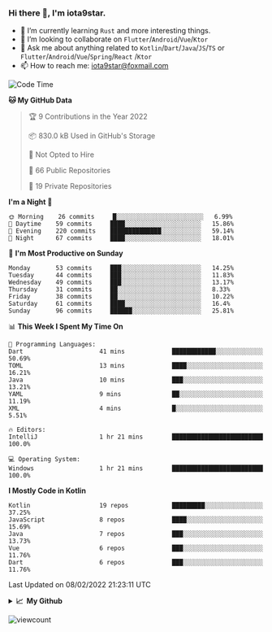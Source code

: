 ### Hi there 👋, I'm iota9star.

- 🌱 I’m currently learning `Rust` and more interesting things.
- 👯 I’m looking to collaborate on `Flutter`/`Android`/`Vue`/`Ktor`
- 💬 Ask me about anything related to `Kotlin`/`Dart`/`Java`/`JS`/`TS` or `Flutter`/`Android`/`Vue`/`Spring`/`React`
  /`Ktor`
- 📫 How to reach me: [iota9star@foxmail.com](iota9star@foxmail.com)



<!--START_SECTION:waka-->
![Code Time](http://img.shields.io/badge/Code%20Time-2%2C634%20hrs%2054%20mins-blue)

**🐱 My GitHub Data** 

> 🏆 9 Contributions in the Year 2022
 > 
> 📦 830.0 kB Used in GitHub's Storage 
 > 
> 🚫 Not Opted to Hire
 > 
> 📜 66 Public Repositories 
 > 
> 🔑 19 Private Repositories  
 > 
**I'm a Night 🦉** 

```text
🌞 Morning    26 commits     █░░░░░░░░░░░░░░░░░░░░░░░░   6.99% 
🌆 Daytime    59 commits     ████░░░░░░░░░░░░░░░░░░░░░   15.86% 
🌃 Evening    220 commits    ██████████████░░░░░░░░░░░   59.14% 
🌙 Night      67 commits     ████░░░░░░░░░░░░░░░░░░░░░   18.01%

```
📅 **I'm Most Productive on Sunday** 

```text
Monday       53 commits     ███░░░░░░░░░░░░░░░░░░░░░░   14.25% 
Tuesday      44 commits     ███░░░░░░░░░░░░░░░░░░░░░░   11.83% 
Wednesday    49 commits     ███░░░░░░░░░░░░░░░░░░░░░░   13.17% 
Thursday     31 commits     ██░░░░░░░░░░░░░░░░░░░░░░░   8.33% 
Friday       38 commits     ██░░░░░░░░░░░░░░░░░░░░░░░   10.22% 
Saturday     61 commits     ████░░░░░░░░░░░░░░░░░░░░░   16.4% 
Sunday       96 commits     ██████░░░░░░░░░░░░░░░░░░░   25.81%

```


📊 **This Week I Spent My Time On** 

```text
💬 Programming Languages: 
Dart                     41 mins             ████████████░░░░░░░░░░░░░   50.69% 
TOML                     13 mins             ████░░░░░░░░░░░░░░░░░░░░░   16.21% 
Java                     10 mins             ███░░░░░░░░░░░░░░░░░░░░░░   13.21% 
YAML                     9 mins              ██░░░░░░░░░░░░░░░░░░░░░░░   11.19% 
XML                      4 mins              █░░░░░░░░░░░░░░░░░░░░░░░░   5.51%

🔥 Editors: 
IntelliJ                 1 hr 21 mins        █████████████████████████   100.0%

💻 Operating System: 
Windows                  1 hr 21 mins        █████████████████████████   100.0%

```

**I Mostly Code in Kotlin** 

```text
Kotlin                   19 repos            █████████░░░░░░░░░░░░░░░░   37.25% 
JavaScript               8 repos             ████░░░░░░░░░░░░░░░░░░░░░   15.69% 
Java                     7 repos             ███░░░░░░░░░░░░░░░░░░░░░░   13.73% 
Vue                      6 repos             ███░░░░░░░░░░░░░░░░░░░░░░   11.76% 
Dart                     6 repos             ███░░░░░░░░░░░░░░░░░░░░░░   11.76%

```



 Last Updated on 08/02/2022 21:23:11 UTC
<!--END_SECTION:waka-->

<details>
  <summary><b>📈&nbsp;&nbsp;My Github</b></summary>
  <br>
  <img src='https://github-profile-trophy.vercel.app/?username=iota9star'>
  <img src='https://bad-apple-github-readme.vercel.app/api?show_bg=1&username=iota9star&hide_title=true'>
  <img src='http://cr-skills-chart-widget.azurewebsites.net/api/api?username=iota9star'>
</details>


![viewcount](https://count.getloli.com/get/@iota9star?theme=rule34)

